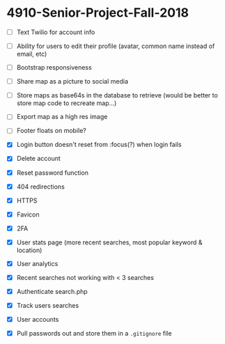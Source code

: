
# 4910-Senior-Project-Fall-2018


- [ ] Text Twilio for account info

- [ ] Ability for users to edit their profile (avatar, common name instead of email, etc)

- [ ] Bootstrap responsiveness

- [ ] Share map as a picture to social media

- [ ] Store maps as base64s in the database to retrieve (would be better to store map code to recreate map...)

- [ ] Export map as a high res image

- [ ] Footer floats on mobile?

- [x] Login button doesn't reset from :focus(?) when login fails

- [x] Delete account

- [x] Reset password function

- [x] 404 redirections

- [x] HTTPS

- [x] Favicon

- [x] 2FA

- [x] User stats page (more recent searches, most popular keyword & location)

- [x] User analytics

- [x] Recent searches not working with < 3 searches

- [x] Authenticate search.php

- [x] Track users searches

- [x] User accounts

- [x] Pull passwords out and store them in a `.gitignore` file
